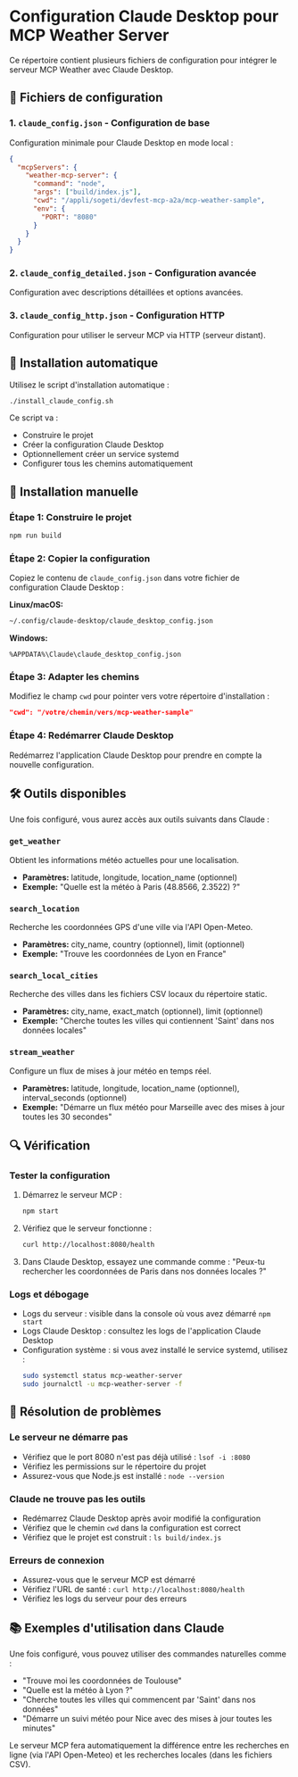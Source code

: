 # Configuration Claude Desktop pour MCP Weather Server

Ce répertoire contient plusieurs fichiers de configuration pour intégrer le serveur MCP Weather avec Claude Desktop.

## 📁 Fichiers de configuration

### 1. `claude_config.json` - Configuration de base
Configuration minimale pour Claude Desktop en mode local :
```json
{
  "mcpServers": {
    "weather-mcp-server": {
      "command": "node",
      "args": ["build/index.js"],
      "cwd": "/appli/sogeti/devfest-mcp-a2a/mcp-weather-sample",
      "env": {
        "PORT": "8080"
      }
    }
  }
}
```

### 2. `claude_config_detailed.json` - Configuration avancée
Configuration avec descriptions détaillées et options avancées.

### 3. `claude_config_http.json` - Configuration HTTP
Configuration pour utiliser le serveur MCP via HTTP (serveur distant).

## 🚀 Installation automatique

Utilisez le script d'installation automatique :

```bash
./install_claude_config.sh
```

Ce script va :
- Construire le projet
- Créer la configuration Claude Desktop
- Optionnellement créer un service systemd
- Configurer tous les chemins automatiquement

## 🔧 Installation manuelle

### Étape 1: Construire le projet
```bash
npm run build
```

### Étape 2: Copier la configuration
Copiez le contenu de `claude_config.json` dans votre fichier de configuration Claude Desktop :

**Linux/macOS:**
```bash
~/.config/claude-desktop/claude_desktop_config.json
```

**Windows:**
```
%APPDATA%\Claude\claude_desktop_config.json
```

### Étape 3: Adapter les chemins
Modifiez le champ `cwd` pour pointer vers votre répertoire d'installation :
```json
"cwd": "/votre/chemin/vers/mcp-weather-sample"
```

### Étape 4: Redémarrer Claude Desktop
Redémarrez l'application Claude Desktop pour prendre en compte la nouvelle configuration.

## 🛠️ Outils disponibles

Une fois configuré, vous aurez accès aux outils suivants dans Claude :

### `get_weather`
Obtient les informations météo actuelles pour une localisation.
- **Paramètres:** latitude, longitude, location_name (optionnel)
- **Exemple:** "Quelle est la météo à Paris (48.8566, 2.3522) ?"

### `search_location`
Recherche les coordonnées GPS d'une ville via l'API Open-Meteo.
- **Paramètres:** city_name, country (optionnel), limit (optionnel)
- **Exemple:** "Trouve les coordonnées de Lyon en France"

### `search_local_cities`
Recherche des villes dans les fichiers CSV locaux du répertoire static.
- **Paramètres:** city_name, exact_match (optionnel), limit (optionnel)
- **Exemple:** "Cherche toutes les villes qui contiennent 'Saint' dans nos données locales"

### `stream_weather`
Configure un flux de mises à jour météo en temps réel.
- **Paramètres:** latitude, longitude, location_name (optionnel), interval_seconds (optionnel)
- **Exemple:** "Démarre un flux météo pour Marseille avec des mises à jour toutes les 30 secondes"

## 🔍 Vérification

### Tester la configuration
1. Démarrez le serveur MCP :
   ```bash
   npm start
   ```

2. Vérifiez que le serveur fonctionne :
   ```bash
   curl http://localhost:8080/health
   ```

3. Dans Claude Desktop, essayez une commande comme :
   "Peux-tu rechercher les coordonnées de Paris dans nos données locales ?"

### Logs et débogage
- Logs du serveur : visible dans la console où vous avez démarré `npm start`
- Logs Claude Desktop : consultez les logs de l'application Claude Desktop
- Configuration système : si vous avez installé le service systemd, utilisez :
  ```bash
  sudo systemctl status mcp-weather-server
  sudo journalctl -u mcp-weather-server -f
  ```

## 🔧 Résolution de problèmes

### Le serveur ne démarre pas
- Vérifiez que le port 8080 n'est pas déjà utilisé : `lsof -i :8080`
- Vérifiez les permissions sur le répertoire du projet
- Assurez-vous que Node.js est installé : `node --version`

### Claude ne trouve pas les outils
- Redémarrez Claude Desktop après avoir modifié la configuration
- Vérifiez que le chemin `cwd` dans la configuration est correct
- Vérifiez que le projet est construit : `ls build/index.js`

### Erreurs de connexion
- Assurez-vous que le serveur MCP est démarré
- Vérifiez l'URL de santé : `curl http://localhost:8080/health`
- Vérifiez les logs du serveur pour des erreurs

## 📚 Exemples d'utilisation dans Claude

Une fois configuré, vous pouvez utiliser des commandes naturelles comme :

- "Trouve moi les coordonnées de Toulouse"
- "Quelle est la météo à Lyon ?"
- "Cherche toutes les villes qui commencent par 'Saint' dans nos données"
- "Démarre un suivi météo pour Nice avec des mises à jour toutes les minutes"

Le serveur MCP fera automatiquement la différence entre les recherches en ligne (via l'API Open-Meteo) et les recherches locales (dans les fichiers CSV).
